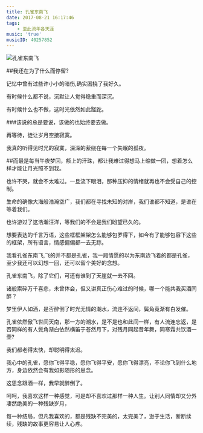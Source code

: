 ```yaml
---
title: 孔雀东南飞
date: 2017-08-21 16:17:46
tags:
	- 至此流年各天涯
music: 'true'
musicID: 40257852
---
```

![孔雀东南飞](/assets/blogImg/孔雀东南飞.jpg)

##我还在为了什么而停留?

记忆中曾有过些许小小的暗伤,确实困挠了我好久。

有时候什么都不说，沉默让人觉得稳重而深沉。

有时候什么也不做，这时光依然如此蹉跎。

<!-- more -->

###该说的总是要说，该做的也始终要去做。

再等待，徒让岁月空接寂寞。

我真的听得见时光的寂寞，深深的萦绕在每一个失眠的孤夜。

##而最是每当午夜梦回，额上的汗珠，都让我难过得想马上缩做一团，想着怎么样才能让月光照不到我。

也许不哭，就会不太难过。一旦流下眼泪，那种压抑的情绪就再也不会受自己的控制。

生命的确像大海般浩瀚空广，我们都在寻找未知的对岸，我们谁都不知道，是谁在等着我们。

也许游过了这浩瀚汪洋，等我们的不会是我们盼望已久的。

想要表达的千言万语，这些框框架架怎么能够包罗得下，如今有了能够包容下这些的框架，所有语言，情感偏偏都一去无踪。

我看孔雀东南飞,飞的并不都是孔雀，我一厢情愿的以为东南边飞着的都是孔雀，至少我还可以幻想一回，还可以留个美好的念想。

孔雀东南飞，除了它们，可还有谁到了天崖就一去不回。

诸般索碎万千喜悲，未曾体会，但又讲真正伤心难过的时候，哪一个能共我买酒同醉？

梦里伊人如酒，是否醉倒了时光无情的潮水，流连不返间，鬓角竟渐有白发催。

孔雀依然傲飞世间天南，那一方的潮水，是不是也和此间一样，有人流连忘返，是否同样的有人鬓角渐白依然横笛于苍然月下，对残月同起昔年舞，同寒霜共饮酒一壶?

我们都老得太快，却聪明得太迟。

我心中的孔雀，愿你飞得平稳，愿你飞得平安，愿你飞得漂亮，不论你飞到什么地方，身边依然会有我如影随形的思念。

这思念跟酒一样，我早就醉倒了。

呵呵，我喜欢这样一种感觉，可是却不喜欢过那样一种人生。让别人同情却又分外凄然绝美的一种残缺岁月，

每一种结局，但凡我喜欢的，都是残缺不完美的，太完美了，逊于生活，断断续续，残缺的故事更容易让人心疼。